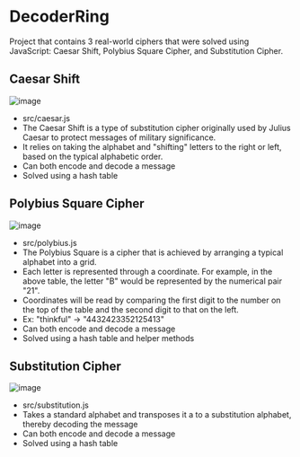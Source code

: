 # DecoderRing

Project that contains 3 real-world ciphers that were solved using JavaScript: Caesar Shift, Polybius Square Cipher, and Substitution Cipher.

## Caesar Shift

![image](https://user-images.githubusercontent.com/61096655/132557351-8661ecd1-e130-4596-8151-36986f4cadac.png)

* src/caesar.js
* The Caesar Shift is a type of substitution cipher originally used by Julius Caesar to protect messages of military significance. 
* It relies on taking the alphabet and "shifting" letters to the right or left, based on the typical alphabetic order.
* Can both encode and decode a message
* Solved using a hash table

## Polybius Square Cipher

![image](https://user-images.githubusercontent.com/61096655/132559893-a133778f-9082-475d-889b-92385a605797.png)

* src/polybius.js
* The Polybius Square is a cipher that is achieved by arranging a typical alphabet into a grid. 
* Each letter is represented through a coordinate. For example, in the above table, the letter "B" would be represented by the numerical pair "21".
* Coordinates will be read by comparing the first digit to the number on the top of the table and the second digit to that on the left.
* Ex: "thinkful" -> "4432423352125413"
* Can both encode and decode a message
* Solved using a hash table and helper methods

## Substitution Cipher

![image](https://user-images.githubusercontent.com/61096655/132560342-c33e2b54-d44e-45fb-b0b8-c3c60d0871f1.png)

* src/substitution.js
* Takes a standard alphabet and transposes it a to a substitution alphabet, thereby decoding the message
* Can both encode and decode a message
* Solved using a hash table
